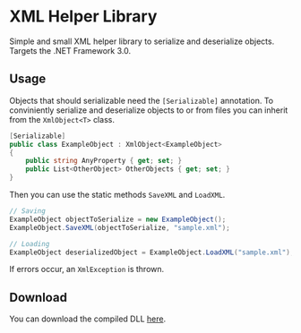 # XML Helper Library
Simple and small XML helper library to serialize and deserialize objects. Targets the .NET Framework 3.0.

## Usage
Objects that should serializable need the `[Serializable]` annotation. To conviniently serialize and deserialize objects to or from files you can inherit from the `XmlObject<T>` class.

```csharp
[Serializable]
public class ExampleObject : XmlObject<ExampleObject>
{
	public string AnyProperty { get; set; }
	public List<OtherObject> OtherObjects { get; set; }
}
```

Then you can use the static methods `SaveXML` and `LoadXML`.

```csharp
// Saving
ExampleObject objectToSerialize = new ExampleObject();
ExampleObject.SaveXML(objectToSerialize, "sample.xml");

// Loading
ExampleObject deserializedObject = ExampleObject.LoadXML("sample.xml");
```

If errors occur, an `XmlException` is thrown.

## Download
You can download the compiled DLL [here](https://github.com/sisakat/xml/releases/tag/1.0).